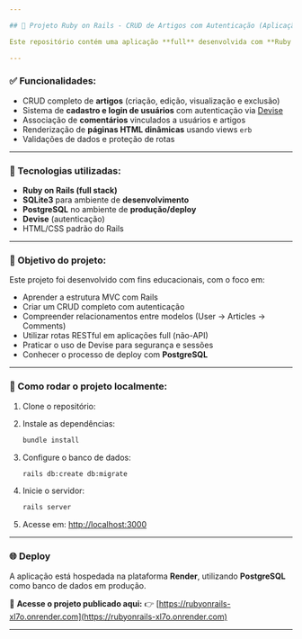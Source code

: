 ```yaml
---

## 📝 Projeto Ruby on Rails - CRUD de Artigos com Autenticação (Aplicação Full)

Este repositório contém uma aplicação **full** desenvolvida com **Ruby on Rails**, servindo como ponto de partida para quem está aprendendo a criar aplicações web completas com views e autenticação.

---
```


### ✅ Funcionalidades:

* CRUD completo de **artigos** (criação, edição, visualização e exclusão)
* Sistema de **cadastro e login de usuários** com autenticação via [Devise](https://github.com/heartcombo/devise)
* Associação de **comentários** vinculados a usuários e artigos
* Renderização de **páginas HTML dinâmicas** usando views `erb`
* Validações de dados e proteção de rotas

---

### 🔧 Tecnologias utilizadas:

* **Ruby on Rails (full stack)**
* **SQLite3** para ambiente de **desenvolvimento**
* **PostgreSQL** no ambiente de **produção/deploy**
* **Devise** (autenticação)
* HTML/CSS padrão do Rails

---

### 🎯 Objetivo do projeto:

Este projeto foi desenvolvido com fins educacionais, com o foco em:

* Aprender a estrutura MVC com Rails
* Criar um CRUD completo com autenticação
* Compreender relacionamentos entre modelos (User → Articles → Comments)
* Utilizar rotas RESTful em aplicações full (não-API)
* Praticar o uso de Devise para segurança e sessões
* Conhecer o processo de deploy com **PostgreSQL**

---

### 🚀 Como rodar o projeto localmente:

1. Clone o repositório:

2. Instale as dependências:

   ```bash
   bundle install
   ```

3. Configure o banco de dados:

   ```bash
   rails db:create db:migrate
   ```

4. Inicie o servidor:

   ```bash
   rails server
   ```

5. Acesse em:
   [http://localhost:3000](http://localhost:3000)

---

### 🌐 Deploy

A aplicação está hospedada na plataforma **Render**, utilizando **PostgreSQL** como banco de dados em produção.

🔗 **Acesse o projeto publicado aqui:**
👉 [https://rubyonrails-xl7o.onrender.com](https://rubyonrails-xl7o.onrender.com)

---
